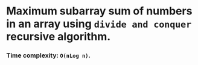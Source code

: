 # Maximum subarray sum of numbers in an array using `divide and conquer` recursive algorithm.

### Time complexity: `O(nLog n)`.
